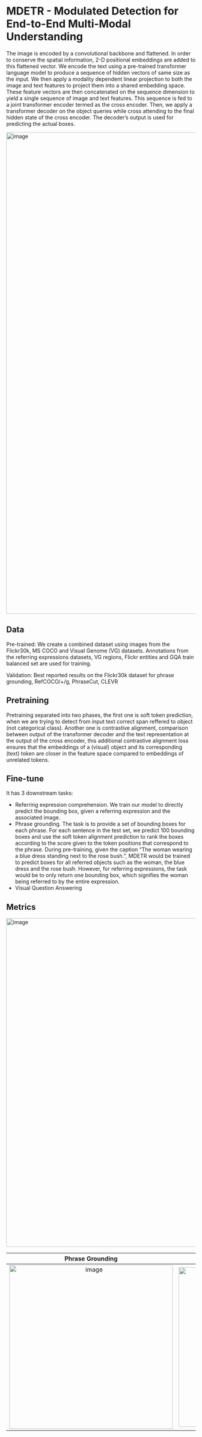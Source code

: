 # MDETR - Modulated Detection for End-to-End Multi-Modal Understanding
The image is encoded by a convolutional backbone and flattened. In order to conserve the spatial information, 2-D positional embeddings are added to this flattened vector. We encode the text using a pre-trained transformer language model to produce a sequence of hidden vectors of same size as the input. We then apply a modality dependent linear projection to both the image and text features to project them into a shared embedding space. These feature vectors are then concatenated on the sequence dimension to yield a single sequence of image and text features. This sequence is fed to a joint transformer encoder termed as the cross encoder. Then, we apply a transformer decoder on the object queries while cross attending to the final hidden state of the cross encoder. The decoder’s output is used for predicting the actual boxes.

<img width="1279" alt="image" src="https://user-images.githubusercontent.com/48170101/184120836-fa886286-254c-4d37-8c9f-933ba679aaab.png">

## Data
Pre-trained: We create a combined dataset using images from the Flickr30k, MS COCO and Visual Genome (VG) datasets. Annotations from the referring expressions datasets, VG regions, Flickr entities and GQA train balanced set are used for training.

Validation: Best reported results on the Flickr30k dataset for phrase grounding, RefCOCO/+/g, PhraseCut, CLEVR 

## Pretraining
Pretraining separated into two phases, the first one is soft token prediction, when we are trying to detect from input text correct span reffered to object (not categorical class). Another one is contrastive alignment, comparison between output of the transformer decoder and the text representation at the output of the cross
encoder, this additional contrastive alignment loss ensures that the embeddings of a (visual) object and its corresponding (text) token are closer in the feature space compared to embeddings of unrelated tokens. 

## Fine-tune
It has 3 downstream tasks:
- Referring expression comprehension. We train our model to directly predict the bounding box, given a referring expression and the associated image.
- Phrase grounding. The task is to provide a set of bounding boxes for each phrase. For each sentence in the test set, we predict 100 bounding boxes and use the soft token alignment prediction to rank the boxes according to the score given to the token positions that correspond to the phrase. During pre-training, given the caption “The woman wearing a blue dress standing next to the rose bush.”, MDETR would be trained to predict boxes for all referred objects such as the woman, the blue dress and the rose bush. However, for referring expressions, the task would be to only return one bounding box, which signifies the woman being referred to by the entire expression.
- Visual Question Answering

## Metrics
<img width="873" alt="image" src="https://user-images.githubusercontent.com/48170101/184163414-2f6969f1-4ea7-4fda-a75c-0caf4419517c.png">

Phrase Grounding           |  Referring
:-------------------------:|:-------------------------:
<img width="435" alt="image" src="https://user-images.githubusercontent.com/48170101/184163741-e047b2a3-7b28-49d1-afa1-93cb899193be.png"> |  <img width="424" alt="image" src="https://user-images.githubusercontent.com/48170101/184163881-03143ff3-289c-4d19-ad5a-2ce812920b7b.png">

